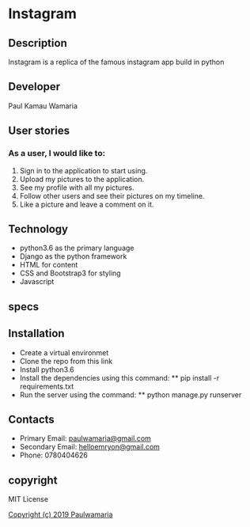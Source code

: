 # Instagram

## Description

Instagram is a replica of the famous instagram app build in python

## Developer

Paul Kamau Wamaria



## User stories

### As a user, I would like to:

1. Sign in to the application to start using.
2. Upload my pictures to the application.
3. See my profile with all my pictures.
4. Follow other users and see their pictures on my timeline.
5. Like a picture and leave a comment on it.


## Technology

* python3.6 as the primary language
* Django as the python framework
* HTML for content
* CSS and Bootstrap3 for styling
* Javascript 



## specs




## Installation 

* Create a virtual environmet
* Clone the repo from this link 
* Install python3.6
* Install the dependencies using this command: ** pip install -r requirements.txt
* Run the server using the command: ** python manage.py runserver

 


## Contacts

* Primary Email: paulwamaria@gmail.com
* Secondary Email: helloemryon@gmail.com
* Phone: 0780404626

## copyright
MIT License

[Copyright (c) 2019 Paulwamaria](LICENSE)
